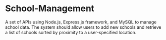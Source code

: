 # School-Management
A set of APIs using Node.js, Express.js framework, and MySQL to manage school data. The system should allow users to add new schools and retrieve a list of schools sorted by proximity to a user-specified location.
